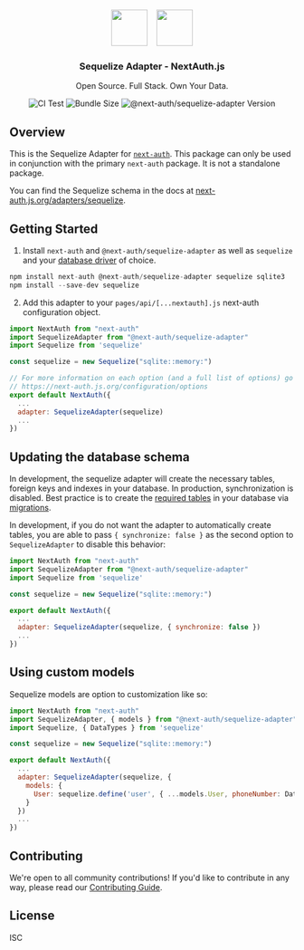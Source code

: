 <p align="center">
   <br/>
   <a href="https://next-auth.js.org" target="_blank"><img height="64px" src="https://next-auth.js.org/img/logo/logo-sm.png" /></a>&nbsp;&nbsp;&nbsp;&nbsp;<img height="64px" src="https://raw.githubusercontent.com/nextauthjs/next-auth/main/packages/adapter-sequelize/logo.svg" />
   <h3 align="center"><b>Sequelize Adapter</b> - NextAuth.js</h3>
   <p align="center">
   Open Source. Full Stack. Own Your Data.
   </p>
   <p align="center" style="align: center;">
      <img src="https://github.com/nextauthjs/next-auth/actions/workflows/release.yml/badge.svg?branch=main" alt="CI Test" />
      <img src="https://img.shields.io/bundlephobia/minzip/@next-auth/sequelize-adapter" alt="Bundle Size"/>
      <img src="https://img.shields.io/npm/v/@next-auth/sequelize-adapter" alt="@next-auth/sequelize-adapter Version" />
   </p>
</p>

## Overview

This is the Sequelize Adapter for [`next-auth`](https://next-auth.js.org). This package can only be used in conjunction with the primary `next-auth` package. It is not a standalone package.

You can find the Sequelize schema in the docs at [next-auth.js.org/adapters/sequelize](https://next-auth.js.org/adapters/sequelize).

## Getting Started

1. Install `next-auth` and `@next-auth/sequelize-adapter` as well as `sequelize` and your [database driver](https://sequelize.org/master/manual/getting-started.html) of choice.

```js
npm install next-auth @next-auth/sequelize-adapter sequelize sqlite3
npm install --save-dev sequelize
```

2. Add this adapter to your `pages/api/[...nextauth].js` next-auth configuration object.

```js
import NextAuth from "next-auth"
import SequelizeAdapter from "@next-auth/sequelize-adapter"
import Sequelize from 'sequelize'

const sequelize = new Sequelize("sqlite::memory:")

// For more information on each option (and a full list of options) go to
// https://next-auth.js.org/configuration/options
export default NextAuth({
  ...
  adapter: SequelizeAdapter(sequelize)
  ...
})
```

## Updating the database schema

In development, the sequelize adapter will create the necessary tables, foreign keys and indexes in your database. In production, synchronization is disabled. Best practice is to create the [required tables](https://next-auth.js.org/adapters/models) in your database via [migrations](https://sequelize.org/master/manual/migrations.html).

In development, if you do not want the adapter to automatically create tables, you are able to pass `{ synchronize: false }` as the second option to `SequelizeAdapter` to disable this behavior:

```js
import NextAuth from "next-auth"
import SequelizeAdapter from "@next-auth/sequelize-adapter"
import Sequelize from 'sequelize'

const sequelize = new Sequelize("sqlite::memory:")

export default NextAuth({
  ...
  adapter: SequelizeAdapter(sequelize, { synchronize: false })
  ...
})
```

## Using custom models

Sequelize models are option to customization like so:

```js
import NextAuth from "next-auth"
import SequelizeAdapter, { models } from "@next-auth/sequelize-adapter"
import Sequelize, { DataTypes } from 'sequelize'

const sequelize = new Sequelize("sqlite::memory:")

export default NextAuth({
  ...
  adapter: SequelizeAdapter(sequelize, {
    models: {
      User: sequelize.define('user', { ...models.User, phoneNumber: DataTypes.STRING })
    }
  })
  ...
})
```

## Contributing

We're open to all community contributions! If you'd like to contribute in any way, please read our [Contributing Guide](https://github.com/nextauthjs/next-auth/blob/main/CONTRIBUTING.md).

## License

ISC
